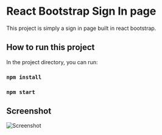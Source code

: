# React Bootstrap Sign In page

This project is simply a sign in page built in react bootstrap.

## How to run this project

In the project directory, you can run:

### `npm install`

### `npm start`

## Screenshot
![Screenshot](https://user-images.githubusercontent.com/110152208/182595477-b8d14a85-3877-44f4-ad36-5e1632f19376.png)
